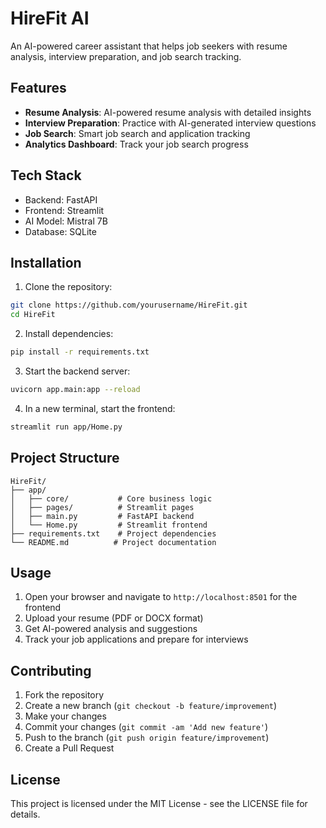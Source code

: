 # HireFit AI

An AI-powered career assistant that helps job seekers with resume analysis, interview preparation, and job search tracking.

## Features

- **Resume Analysis**: AI-powered resume analysis with detailed insights
- **Interview Preparation**: Practice with AI-generated interview questions
- **Job Search**: Smart job search and application tracking
- **Analytics Dashboard**: Track your job search progress

## Tech Stack

- Backend: FastAPI
- Frontend: Streamlit
- AI Model: Mistral 7B
- Database: SQLite

## Installation

1. Clone the repository:
```bash
git clone https://github.com/yourusername/HireFit.git
cd HireFit
```

2. Install dependencies:
```bash
pip install -r requirements.txt
```

3. Start the backend server:
```bash
uvicorn app.main:app --reload
```

4. In a new terminal, start the frontend:
```bash
streamlit run app/Home.py
```

## Project Structure

```
HireFit/
├── app/
│   ├── core/           # Core business logic
│   ├── pages/          # Streamlit pages
│   ├── main.py         # FastAPI backend
│   └── Home.py         # Streamlit frontend
├── requirements.txt    # Project dependencies
└── README.md          # Project documentation
```

## Usage

1. Open your browser and navigate to `http://localhost:8501` for the frontend
2. Upload your resume (PDF or DOCX format)
3. Get AI-powered analysis and suggestions
4. Track your job applications and prepare for interviews

## Contributing

1. Fork the repository
2. Create a new branch (`git checkout -b feature/improvement`)
3. Make your changes
4. Commit your changes (`git commit -am 'Add new feature'`)
5. Push to the branch (`git push origin feature/improvement`)
6. Create a Pull Request

## License

This project is licensed under the MIT License - see the LICENSE file for details. 